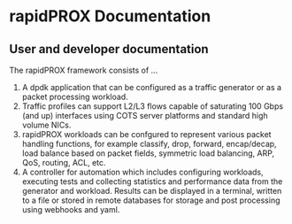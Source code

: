 # rapidPROX Documentation
## User and developer documentation

The rapidPROX framework consists of ...
1. A dpdk application that can be configured as a traffic generator or as a packet processing workload.
2. Traffic profiles can support L2/L3 flows capable of saturating 100 Gbps (and up) interfaces using COTS server platforms and standard high volume NICs.
3. rapidPROX workloads can be confgured to represent various packet handling functions, for example classify, drop, forward, encap/decap, load balance based on packet fields, symmetric load balancing, ARP, QoS, routing, ACL, etc.
4. A controller for automation which includes configuring workloads, executing tests and collecting statistics and performance data from the generator and workload. Results can be displayed in a terminal, written to a file or stored in remote databases for storage and post processing using webhooks and yaml.

